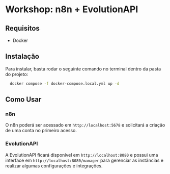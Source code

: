 # Workshop: n8n + EvolutionAPI

## Requisitos

- Docker

## Instalação

Para instalar, basta rodar o seguinte comando no terminal dentro da pasta do projeto:

```bash
  docker compose -f docker-compose.local.yml up -d
```
    
## Como Usar

### n8n

O n8n poderá ser acessado em ``http://localhost:5678`` e solicitará a criação de uma conta no primeiro acesso.

### EvolutionAPI

A EvolutionAPI ficará disponível em ``http://localhost:8080`` e possui uma interface em ``http://localhost:8080/manager`` para gerenciar as instâncias e realizar algumas configurações e integrações.
